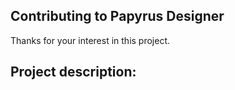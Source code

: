 Contributing to Papyrus Designer
--------------------

Thanks for your interest in this project.

Project description:
--------------------

